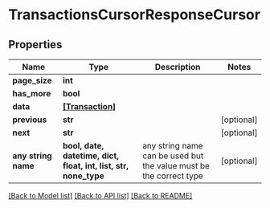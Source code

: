 # TransactionsCursorResponseCursor


## Properties
Name | Type | Description | Notes
------------ | ------------- | ------------- | -------------
**page_size** | **int** |  | 
**has_more** | **bool** |  | 
**data** | [**[Transaction]**](Transaction.md) |  | 
**previous** | **str** |  | [optional] 
**next** | **str** |  | [optional] 
**any string name** | **bool, date, datetime, dict, float, int, list, str, none_type** | any string name can be used but the value must be the correct type | [optional]

[[Back to Model list]](../README.md#documentation-for-models) [[Back to API list]](../README.md#documentation-for-api-endpoints) [[Back to README]](../README.md)



